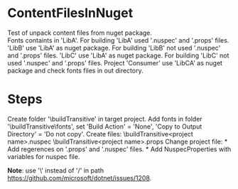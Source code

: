 # ContentFilesInNuget
Test of unpack content files from nuget package.  
Fonts containts in 'LibA'. For building 'LibA' used '.nuspec' and '.props' files. 'LibB' use 'LibA' as nuget package. For building 'LibB' not used '.nuspec' and '.props' files. 'LibC' use 'LibA' as nuget package. For building 'LibC' not used '.nuspec' and '.props' files. Project 'Consumer' use 'LibCA' as nuget package and check fonts files in out directory.

# Steps
Create folder '\buildTransitive' in target project.
Add fonts in folder '\buildTransitive\fonts\', set 'Build Action' = 'None', 'Copy to Output Directory' = 'Do not copy'.
Create files:
	\buildTransitive\<project name>.nuspec
	\buildTransitive\<project name>.props
Change project file:
	* Add regerences on '.props' and '.nuspec' files.
	* Add NuspecProperties with variables for nuspec file.

**Note**: use '\\' instead of '/' in path https://github.com/microsoft/dotnet/issues/1208.  
